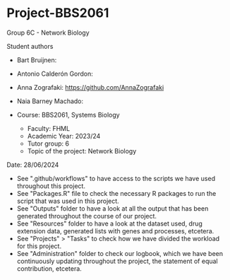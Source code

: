 # Project-BBS2061
Group 6C - Network Biology


Student authors
- Bart Bruijnen:
- Antonio Calderón Gordon:
- Anna Zografaki: https://github.com/AnnaZografaki 
- Naia Barney Machado:




- Course: BBS2061, Systems Biology
    - Faculty: FHML							
    - Academic Year: 2023/24
    - Tutor group: 6
    - Topic of the project: Network Biology

Date: 28/06/2024

- See ".github/workflows" to have access to the scripts we have used throughout this project.
- See "Packages.R" file to check the necessary R packages to run the script that was used in this project.
- See "Outputs" folder to have a look at all the output that has been generated throughout the course of our project.
- See "Resources" folder to have a look at the dataset used, drug extension data, generated lists with genes and processes, etcetera.
- See "Projects" > "Tasks" to check how we have divided the workload for this project.
- See "Administration" folder to check our logbook, which we have been continuously updating throughout the project, the statement of equal contribution, etcetera.
